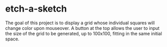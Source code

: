 # etch-a-sketch
The goal of this project is to display a grid whose individual squares will
change color upon mouseover. A button at the top allows the user to input the
size of the grid to be generated, up to 100x100, fitting in the same initial
space.